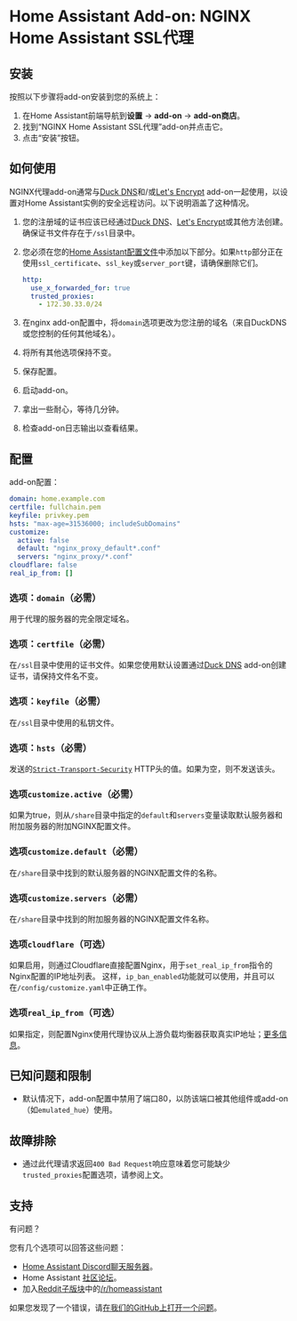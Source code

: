 # Home Assistant Add-on: NGINX Home Assistant SSL代理

## 安装

按照以下步骤将add-on安装到您的系统上：

1. 在Home Assistant前端导航到**设置** -> **add-on** -> **add-on商店**。
2. 找到“NGINX Home Assistant SSL代理”add-on并点击它。
3. 点击“安装”按钮。

## 如何使用

NGINX代理add-on通常与[Duck DNS](https://github.com/home-assistant/addons/tree/master/duckdns)和/或[Let's Encrypt](https://github.com/home-assistant/addons/tree/master/letsencrypt) add-on一起使用，以设置对Home Assistant实例的安全远程访问。以下说明涵盖了这种情况。

1. 您的注册域的证书应该已经通过[Duck DNS](https://github.com/home-assistant/addons/tree/master/duckdns)、[Let's Encrypt](https://github.com/home-assistant/addons/tree/master/letsencrypt)或其他方法创建。确保证书文件存在于`/ssl`目录中。
2. 您必须在您的[Home Assistant配置文件](https://www.home-assistant.io/docs/configuration/)中添加以下部分。如果`http`部分正在使用`ssl_certificate`、`ssl_key`或`server_port`键，请确保删除它们。

   ```yaml
   http:
     use_x_forwarded_for: true
     trusted_proxies:
       - 172.30.33.0/24
   ```
3. 在nginx add-on配置中，将`domain`选项更改为您注册的域名（来自DuckDNS或您控制的任何其他域名）。
4. 将所有其他选项保持不变。
5. 保存配置。
6. 启动add-on。
7. 拿出一些耐心，等待几分钟。
8. 检查add-on日志输出以查看结果。

## 配置

add-on配置：

```yaml
domain: home.example.com
certfile: fullchain.pem
keyfile: privkey.pem
hsts: "max-age=31536000; includeSubDomains"
customize:
  active: false
  default: "nginx_proxy_default*.conf"
  servers: "nginx_proxy/*.conf"
cloudflare: false
real_ip_from: []
```

### 选项：`domain`（必需）

用于代理的服务器的完全限定域名。

### 选项：`certfile`（必需）

在`/ssl`目录中使用的证书文件。如果您使用默认设置通过[Duck DNS](https://github.com/home-assistant/addons/tree/master/duckdns) add-on创建证书，请保持文件名不变。

### 选项：`keyfile`（必需）

在`/ssl`目录中使用的私钥文件。

### 选项：`hsts`（必需）

发送的[`Strict-Transport-Security`][hsts] HTTP头的值。如果为空，则不发送该头。

### 选项`customize.active`（必需）

如果为true，则从`/share`目录中指定的`default`和`servers`变量读取默认服务器和附加服务器的附加NGINX配置文件。

### 选项`customize.default`（必需）

在`/share`目录中找到的默认服务器的NGINX配置文件的名称。

### 选项`customize.servers`（必需）

在`/share`目录中找到的附加服务器的NGINX配置文件名称。

### 选项`cloudflare`（可选）

如果启用，则通过Cloudflare直接配置Nginx，用于`set_real_ip_from`指令的Nginx配置的IP地址列表。
这样，`ip_ban_enabled`功能就可以使用，并且可以在`/config/customize.yaml`中正确工作。

### 选项`real_ip_from`（可选）

如果指定，则配置Nginx使用代理协议从上游负载均衡器获取真实IP地址；[更多信息](https://docs.nginx.com/nginx/admin-guide/load-balancer/using-proxy-protocol/)。

## 已知问题和限制

- 默认情况下，add-on配置中禁用了端口80，以防该端口被其他组件或add-on（如`emulated_hue`）使用。

## 故障排除

- 通过此代理请求返回`400 Bad Request`响应意味着您可能缺少`trusted_proxies`配置选项，请参阅上文。

## 支持

有问题？

您有几个选项可以回答这些问题：

- [Home Assistant Discord聊天服务器][discord]。
- Home Assistant [社区论坛][forum]。
- 加入[Reddit子版块][reddit]中的[/r/homeassistant][reddit]

如果您发现了一个错误，请[在我们的GitHub上打开一个问题][issue]。

[discord]: https://discord.gg/c5DvZ4e
[forum]: https://community.home-assistant.io
[hsts]: https://developer.mozilla.org/en-US/docs/Web/HTTP/Headers/Strict-Transport-Security
[issue]: https://github.com/home-assistant/addons/issues
[reddit]: https://reddit.com/r/homeassistant
[repository]: https://github.com/hassio-addons/repository